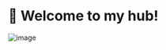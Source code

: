 # 🌊 Welcome to my hub!
![image](https://user-images.githubusercontent.com/60899552/218089039-0313a5ca-ce27-4ea6-9163-259626f0c1d6.png)
